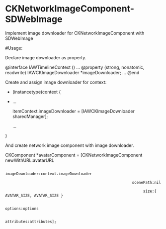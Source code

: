 # CKNetworkImageComponent-SDWebImage
Implement image downloader for CKNetworkImageComponent with SDWebImage

#Usage:

Declare image downloader as property.

@interface IAWTimelineContext ()
…
@property (strong, nonatomic, readwrite) IAWCKImageDownloader *imageDownloader;
…
@end

Create and assign image downloader for context:

+ (instancetype)context {
+ 
	…

	itemContext.imageDownloader = [IAWCKImageDownloader sharedManager];
	
	…
	
}

And create network image component with image downloader.

CKComponent *avatarComponent = [CKNetworkImageComponent newWithURL:avatarURL

	                                                   imageDownloader:context.imageDownloader
	                                                   
	                                                         scenePath:nil
	                                                         
	                                                              size:{ AVATAR_SIZE, AVATAR_SIZE }
	                                                              
	                                                           options:options
	                                                           
	                                                        attributes:attributes];

